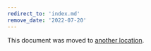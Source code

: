 ```yaml
---
redirect_to: 'index.md'
remove_date: '2022-07-20'
---
```


This document was moved to [another location](index.md).

<!-- This redirect file can be deleted after 2022-07-20. -->
<!-- Redirects that point to other docs in the same project expire in three months. -->
<!-- Redirects that point to docs in a different project or site (for example, link is not relative and starts with `https:`) expire in one year. -->
<!-- Before deletion, see: https://docs.gitlab.com/ee/development/documentation/redirects.html -->
